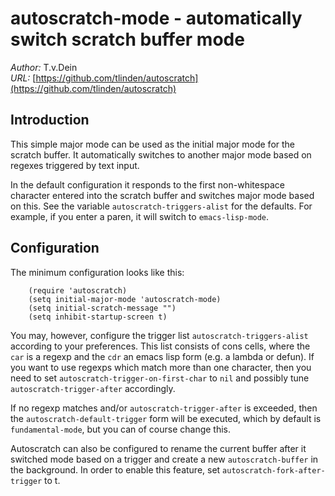 # autoscratch-mode - automatically switch scratch buffer mode

*Author:* T.v.Dein <tlinden AT cpan DOT org><br>
*URL:* [https://github.com/tlinden/autoscratch](https://github.com/tlinden/autoscratch)<br>

## Introduction

This simple  major mode can be  used as the initial  major mode for
the scratch buffer. It automatically switches to another major mode
based on regexes triggered by text input.

In   the   default  configuration   it   responds   to  the   first
non-whitespace  character  entered  into  the  scratch  buffer  and
switches   major   mode   based   on  this.    See   the   variable
`autoscratch-triggers-alist` for the defaults.  For example, if you
enter a paren, it will switch to `emacs-lisp-mode`.

## Configuration

The minimum configuration looks like this:

        (require 'autoscratch)
        (setq initial-major-mode 'autoscratch-mode)
        (setq initial-scratch-message "")
        (setq inhibit-startup-screen t)

You     may,     however,     configure    the     trigger     list
`autoscratch-triggers-alist` according  to your  preferences.  This
list consists  of cons cells, where  the `car` is a  regexp and the
`cdr` an emacs lisp form (e.g. a  lambda or defun).  If you want to
use regexps which  match more than one character, then  you need to
set `autoscratch-trigger-on-first-char`  to `nil` and  possibly tune
`autoscratch-trigger-after` accordingly.

If   no  regexp   matches  and/or   `autoscratch-trigger-after`  is
exceeded,  then  the  `autoscratch-default-trigger`  form  will  be
executed, which  by default is  `fundamental-mode`, but you  can of
course change this.

Autoscratch can  also be  configured to  rename the  current buffer
after  it  switched mode  based  on  a  trigger  and create  a  new
`autoscratch-buffer`  in the  background. In  order to  enable this
feature, set `autoscratch-fork-after-trigger` to t.


